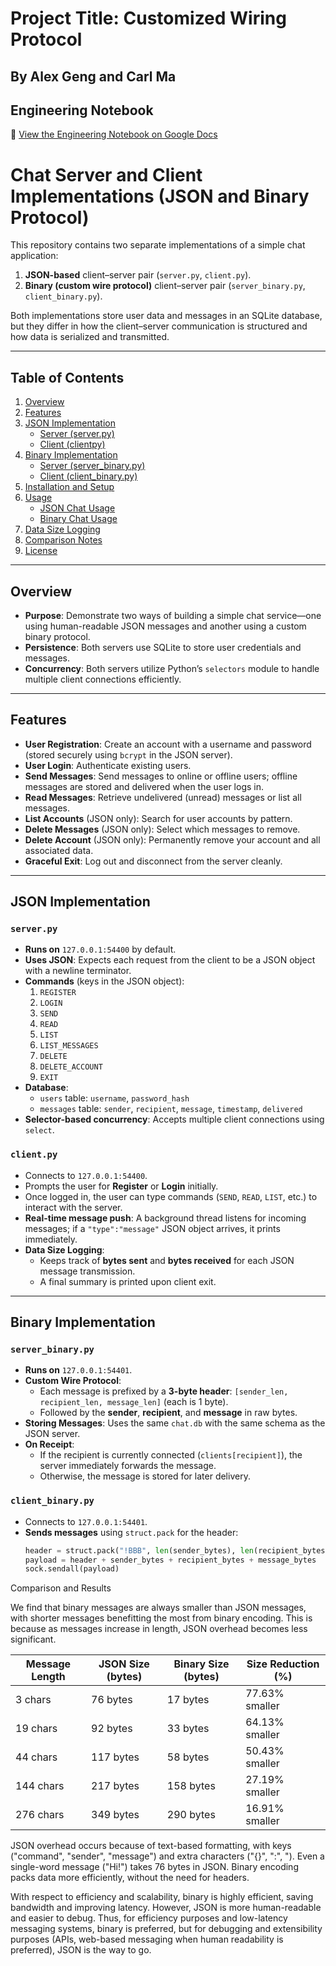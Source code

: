
# Project Title: Customized Wiring Protocol
## By Alex Geng and Carl Ma

## Engineering Notebook
📔 [View the Engineering Notebook on Google Docs](https://docs.google.com/document/d/1t55yTAW73h1h-Jwun9jXmagnJGOjMwCCPUcAQvqWMWk/edit?usp=sharing)

# Chat Server and Client Implementations (JSON and Binary Protocol)

This repository contains two separate implementations of a simple chat application:

1. **JSON-based** client–server pair (`server.py`, `client.py`).
2. **Binary (custom wire protocol)** client–server pair (`server_binary.py`, `client_binary.py`).

Both implementations store user data and messages in an SQLite database, but they differ in how the client–server communication is structured and how data is serialized and transmitted.

---

## Table of Contents

1. [Overview](#overview)  
2. [Features](#features)  
3. [JSON Implementation](#json-implementation)  
   - [Server (server.py)](#serverpy)  
   - [Client (clientpy)](#clientpy)  
4. [Binary Implementation](#binary-implementation)  
   - [Server (server_binary.py)](#server_binarypy)  
   - [Client (client_binary.py)](#client_binarypy)  
5. [Installation and Setup](#installation-and-setup)  
6. [Usage](#usage)  
   - [JSON Chat Usage](#json-chat-usage)  
   - [Binary Chat Usage](#binary-chat-usage)  
7. [Data Size Logging](#data-size-logging)  
8. [Comparison Notes](#comparison-notes)  
9. [License](#license)

---

## Overview

- **Purpose**: Demonstrate two ways of building a simple chat service—one using human-readable JSON messages and another using a custom binary protocol.  
- **Persistence**: Both servers use SQLite to store user credentials and messages.
- **Concurrency**: Both servers utilize Python’s `selectors` module to handle multiple client connections efficiently.

---

## Features

- **User Registration**: Create an account with a username and password (stored securely using `bcrypt` in the JSON server).
- **User Login**: Authenticate existing users.
- **Send Messages**: Send messages to online or offline users; offline messages are stored and delivered when the user logs in.
- **Read Messages**: Retrieve undelivered (unread) messages or list all messages.
- **List Accounts** (JSON only): Search for user accounts by pattern.
- **Delete Messages** (JSON only): Select which messages to remove.
- **Delete Account** (JSON only): Permanently remove your account and all associated data.
- **Graceful Exit**: Log out and disconnect from the server cleanly.

---

## JSON Implementation

### `server.py`

- **Runs on** `127.0.0.1:54400` by default.
- **Uses JSON**: Expects each request from the client to be a JSON object with a newline terminator.
- **Commands** (keys in the JSON object):
  1. `REGISTER`
  2. `LOGIN`
  3. `SEND`
  4. `READ`
  5. `LIST`
  6. `LIST_MESSAGES`
  7. `DELETE`
  8. `DELETE_ACCOUNT`
  9. `EXIT`
- **Database**:
  - `users` table: `username`, `password_hash`
  - `messages` table: `sender`, `recipient`, `message`, `timestamp`, `delivered`
- **Selector-based concurrency**: Accepts multiple client connections using `select`.

### `client.py`

- Connects to `127.0.0.1:54400`.
- Prompts the user for **Register** or **Login** initially.
- Once logged in, the user can type commands (`SEND`, `READ`, `LIST`, etc.) to interact with the server.
- **Real-time message push**: A background thread listens for incoming messages; if a `"type":"message"` JSON object arrives, it prints immediately.
- **Data Size Logging**:  
  - Keeps track of **bytes sent** and **bytes received** for each JSON message transmission.  
  - A final summary is printed upon client exit.

---

## Binary Implementation

### `server_binary.py`

- **Runs on** `127.0.0.1:54401`.
- **Custom Wire Protocol**:  
  - Each message is prefixed by a **3-byte header**: `[sender_len, recipient_len, message_len]` (each is 1 byte).  
  - Followed by the **sender**, **recipient**, and **message** in raw bytes.
- **Storing Messages**: Uses the same `chat.db` with the same schema as the JSON server.
- **On Receipt**:  
  - If the recipient is currently connected (`clients[recipient]`), the server immediately forwards the message.  
  - Otherwise, the message is stored for later delivery.

### `client_binary.py`

- Connects to `127.0.0.1:54401`.
- **Sends messages** using `struct.pack` for the header:
  ```python
  header = struct.pack("!BBB", len(sender_bytes), len(recipient_bytes), len(message_bytes))
  payload = header + sender_bytes + recipient_bytes + message_bytes
  sock.sendall(payload)


Comparison and Results

We find that binary messages are always smaller than JSON messages, with shorter messages benefitting the most from binary encoding. This is because as messages increase in length, JSON overhead becomes less significant.

| Message Length | JSON Size (bytes) | Binary Size (bytes) | Size Reduction (%) |
|---------------|------------------|-------------------|------------------|
| 3 chars      | 76 bytes         | 17 bytes         | 77.63% smaller  |
| 19 chars     | 92 bytes         | 33 bytes         | 64.13% smaller  |
| 44 chars     | 117 bytes        | 58 bytes         | 50.43% smaller  |
| 144 chars    | 217 bytes        | 158 bytes        | 27.19% smaller  |
| 276 chars    | 349 bytes        | 290 bytes        | 16.91% smaller  |


JSON overhead occurs because of text-based formatting, with keys ("command", "sender", "message") and extra characters ("{}", ":", "). Even a single-word message ("Hi!") takes 76 bytes in JSON. Binary encoding packs data more efficiently, without the need for headers.

With respect to efficiency and scalability, binary is highly efficient, saving bandwidth and improving latency. However, JSON is more human-readable and easier to debug. Thus, for efficiency purposes and low-latency messaging systems, binary is preferred, but for debugging and extensibility purposes (APIs, web-based messaging when human readability is preferred), JSON is the way to go.